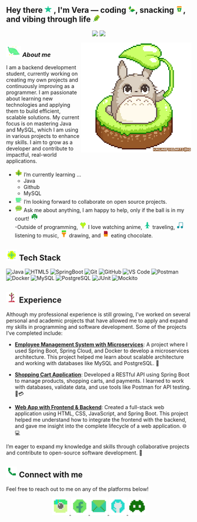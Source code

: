 ## Hey there <img src="https://github.com/VeradelaCruz/VeradelaCruz/blob/main/icons8-star-32.png" width="20"/> , I'm Vera — coding <img src="https://github.com/VeradelaCruz/VeradelaCruz/blob/main/icons8-leaf-32.png" width="20"/>, snacking <img src="https://github.com/VeradelaCruz/VeradelaCruz/blob/main/icons8-coffee-to-go-32.png" width="20"/>, and vibing through life <img src="https://github.com/VeradelaCruz/VeradelaCruz/blob/main/icons8-oak-leaf-32.png" width="20"/>

<p align="center">
  <img src="https://img.shields.io/badge/Thanks%20for%20visiting!-A5D6A7?style=flat-square&logo=leaflet&logoColor=white" />
  <a href="https://github.com/VeradelaCruz?tab=followers" target="_blank">
    <img src="https://img.shields.io/badge/Let’s%20connect%20on%20GitHub-8D6E63?style=flat-square&logo=github&logoColor=white" />
  </a>
</p>

<img align="right" width=300px alt="Unicorn" src="https://github.com/VeradelaCruz/VeradelaCruz/blob/main/Pixel%20Art%20GIFs%20-%20Find%20%26%20Share%20on%20GIPHY.gif" />

### <img src="https://github.com/VeradelaCruz/VeradelaCruz/blob/main/52686-pixelleaf.gif" width="40px">&nbsp;***About me***

I am a backend development student, currently working on creating my own projects and continuously improving as a programmer. I am passionate about learning new technologies and applying them to build efficient, scalable solutions. My current focus is on mastering Java and MySQL, which I am using in various projects to enhance my skills. I aim to grow as a developer and contribute to impactful, real-world applications.
- <img src="https://github.com/VeradelaCruz/VeradelaCruz/blob/main/icons8-maple-leaf-32.png" width="20"/> I’m currently learning ...
  - Java
  - Github
  - MySQL
- <img src="https://github.com/VeradelaCruz/VeradelaCruz/blob/main/icons8-coffee-32.png" width="20"/> I’m looking forward to collaborate on open source projects.
- <img src="https://github.com/VeradelaCruz/VeradelaCruz/blob/main/icons8-message-32.png" width="20"/> Ask me about anything, I am happy to help, only if the ball is in my court! <img src="https://github.com/VeradelaCruz/VeradelaCruz/blob/main/icons8-three-leaf-clover-32.png" width="20"/> <br>
-Outside of programming, <img src="https://github.com/VeradelaCruz/VeradelaCruz/blob/main/icons8-heart-balloon-32.png" width="20"/> I love watching anime, <img src="https://github.com/VeradelaCruz/VeradelaCruz/blob/main/icons8-plane-32.png" width="20"/> traveling, <img src="https://github.com/VeradelaCruz/VeradelaCruz/blob/main/icons8-musical-note-32.png" width="20"/> listening to music, <img src="https://github.com/VeradelaCruz/VeradelaCruz/blob/main/icons8-paint-32.png" width="20"/> drawing, and <img src="https://github.com/VeradelaCruz/VeradelaCruz/blob/main/icons8-chocolate-32.png" width="20"/> eating chocolate.

## <img src="https://github.com/VeradelaCruz/VeradelaCruz/blob/main/icons8-flower-32.png" width="30"/> Tech Stack

![Java](https://img.shields.io/badge/Java-%234C9C2E.svg?style=for-the-badge&logo=java&logoColor=white) 
![HTML5](https://img.shields.io/badge/html5-%234C3C3C.svg?style=for-the-badge&logo=html5&logoColor=white) 
![SpringBoot](https://img.shields.io/badge/Spring_Boot-%233A8A41.svg?style=for-the-badge&logo=springboot&logoColor=white) 
![Git](https://img.shields.io/badge/Git-%234D3B2D.svg?style=for-the-badge&logo=git&logoColor=white) 
![GitHub](https://img.shields.io/badge/GitHub-%23232A2A.svg?style=for-the-badge&logo=github&logoColor=white) 
![VS Code](https://img.shields.io/badge/VS_Code-%232E3C2E.svg?style=for-the-badge&logo=visualstudiocode&logoColor=white)
![Postman](https://img.shields.io/badge/Postman-%236B4F2F.svg?style=for-the-badge&logo=postman&logoColor=white) 
![Docker](https://img.shields.io/badge/Docker-%234B6B3C.svg?style=for-the-badge&logo=docker&logoColor=white) 
![MySQL](https://img.shields.io/badge/MySQL-%234B5B41.svg?style=for-the-badge&logo=mysql&logoColor=white) 
![PostgreSQL](https://img.shields.io/badge/PostgreSQL-%23294D29.svg?style=for-the-badge&logo=postgresql&logoColor=white) 
![JUnit](https://img.shields.io/badge/JUnit-%23A74C4C.svg?style=for-the-badge&logo=junit&logoColor=white) 
![Mockito](https://img.shields.io/badge/Mockito-%233A5A3B.svg?style=for-the-badge&logo=mockito&logoColor=white)


## <img src="https://github.com/VeradelaCruz/VeradelaCruz/blob/main/icons8-tree-32.png" width="30"/>  Experience

Although my professional experience is still growing, I’ve worked on several personal and academic projects that have allowed me to apply and expand my skills in programming and software development. Some of the projects I’ve completed include:

- **[Employee Management System with Microservices](#)**: A project where I used Spring Boot, Spring Cloud, and Docker to develop a microservices architecture. This project helped me learn about scalable architecture and working with databases like MySQL and PostgreSQL. 🚀
  
- **[Shopping Cart Application](#)**: Developed a RESTful API using Spring Boot to manage products, shopping carts, and payments. I learned to work with databases, validate data, and use tools like Postman for API testing. 🛒💳
  
- **[Web App with Frontend & Backend](#)**: Created a full-stack web application using HTML, CSS, JavaScript, and Spring Boot. This project helped me understand how to integrate the frontend with the backend, and gave me insight into the complete lifecycle of a web application. 🌐💻

I’m eager to expand my knowledge and skills through collaborative projects and contribute to open-source software development. 🤝

## <img src="https://github.com/VeradelaCruz/VeradelaCruz/blob/main/icons8-phone-32.png" width="30"/> Connect with me

Feel free to reach out to me on any of the platforms below!

<p align="center">
  <a href="https://www.instagram.com/versdelacruz" target="_blank">
    <img src="https://github.com/VeradelaCruz/VeradelaCruz/blob/main/icons8-instagram-old-32.png" width="48" height="48" alt="Instagram"/>
  </a>
  <a href="https://www.facebook.com/brumaidana/" target="_blank">
    <img src="https://github.com/VeradelaCruz/VeradelaCruz/blob/main/icons8-facebook-32%20(1).png" width="48" height="48" alt="Facebook"/>
  </a>
  <a href="mailto:maidanabru@yahoo.com.ar" target="_blank">
    <img src="https://github.com/VeradelaCruz/VeradelaCruz/blob/main/icons8-email-32%20(1).png" width="48" height="48" alt="Email"/>
  </a>
  <a href="https://github.com/VeradelaCruz" target="_blank">
    <img src="https://github.com/VeradelaCruz/VeradelaCruz/blob/main/icons8-git-32.png" width="48" height="48" alt="GitHub"/>
  </a>
  <a href="https://discord.com/users/tu_usuario" target="_blank">
    <img src="https://github.com/VeradelaCruz/VeradelaCruz/blob/main/icons8-discord-new-32.png" width="48" height="48" alt="Discord"/>
  </a>
</p>




